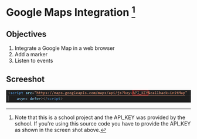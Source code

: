 # Google Maps Integration [^IMPORTANT]

## Objectives

1. Integrate a Google Map in a web browser
2. Add a marker
3. Listen to events

## Screeshot

![API_KEY](screenshots/key-api.png)

[^IMPORTANT]: Note that this is a school project and the API_KEY was provided by the school. If you're using this source code you have to provide the API_KEY as shown in the screen shot above.